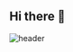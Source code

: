 ## Hi there 👋

![header](https://capsule-render.vercel.app/api?type=${waving}&color=auto&height=${200}&section=header&text=${Welcome!%20!}&fontSize=${50}&animation=${twinkling})
